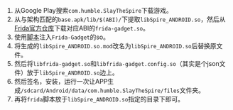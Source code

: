 1. 从Google Play搜索`com.humble.SlayTheSpire`下载游戏。
2. 从与架构匹配的`base.apk/lib/$(ABI)/`下提取`libSpire_ANDROID.so`，然后从[Frida官方仓库](https://github.com/frida/frida/releases)下载对应ABI的`frida-gadget.so`。
3. 使用[脚本](InjectFridaGadget.py)注入`Frida-Gadget`的so。
4. 将生成的`libSpire_ANDROID.so.mod`改名为`libSpire_ANDROID.so`后替换原文件。
5. 然后将`libfrida-gadget.so`和`libfrida-gadget.config.so`（其实是个json文件）放于`libSpire_ANDROID.so`边上。
6. 然后签名，安装，运行一次让APP生成`/sdcard/Android/data/com.humble.SlayTheSpire/files`文件夹。
7. 再将`frida`脚本放于`libSpire_ANDROID.so`指定的目录下即可。
